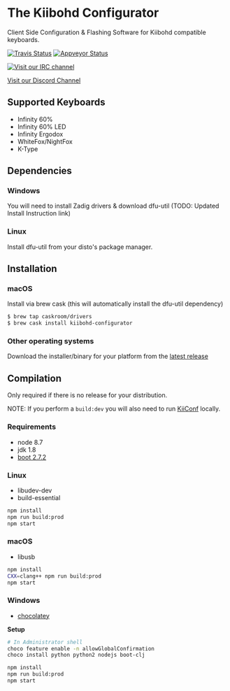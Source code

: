 # The Kiibohd Configurator

Client Side Configuration & Flashing Software for Kiibohd compatible keyboards.

[![Travis Status](https://travis-ci.org/kiibohd/configurator.svg?branch=master)](https://travis-ci.org/kiibohd/configurator) [![Appveyor Status](https://ci.appveyor.com/api/projects/status/keu6at9jdrlvd1g5/branch/master?svg=true)](https://ci.appveyor.com/project/kiibohd/configurator/branch/master)


[![Visit our IRC channel](https://kiwiirc.com/buttons/irc.freenode.net/input.club.png)](https://kiwiirc.com/client/irc.freenode.net/#input.club)

[Visit our Discord Channel](https://discord.gg/GACJa4f)



## Supported Keyboards

* Infinity 60%
* Infinity 60% LED
* Infinity Ergodox
* WhiteFox/NightFox
* K-Type

## Dependencies

### Windows

You will need to install Zadig drivers & download dfu-util (TODO: Updated Install Instruction link)

### Linux

Install dfu-util from your disto's package manager.


## Installation

### macOS

Install via brew cask (this will automatically install the dfu-util dependency)

```bash
$ brew tap caskroom/drivers
$ brew cask install kiibohd-configurator
```

### Other operating systems

Download the installer/binary for your platform from the [latest release](https://github.com/kiibohd/configurator/releases/latest)


## Compilation

Only required if there is no release for your distribution.

NOTE: If you perform a `build:dev` you will also need to run [KiiConf](https://github.com/kiibohd/KiiConf) locally.


### Requirements

* node 8.7
* jdk 1.8
* [boot 2.7.2](https://github.com/boot-clj/boot)


### Linux

* libudev-dev
* build-essential

```bash
npm install
npm run build:prod
npm start
```


### macOS

* libusb

```bash
npm install
CXX=clang++ npm run build:prod
npm start
```


### Windows

* [chocolatey](https://chocolatey.org/)

__Setup__
```bash
# In Administrator shell
choco feature enable -n allowGlobalConfirmation
choco install python python2 nodejs boot-clj
```

```bash
npm install
npm run build:prod
npm start
```
